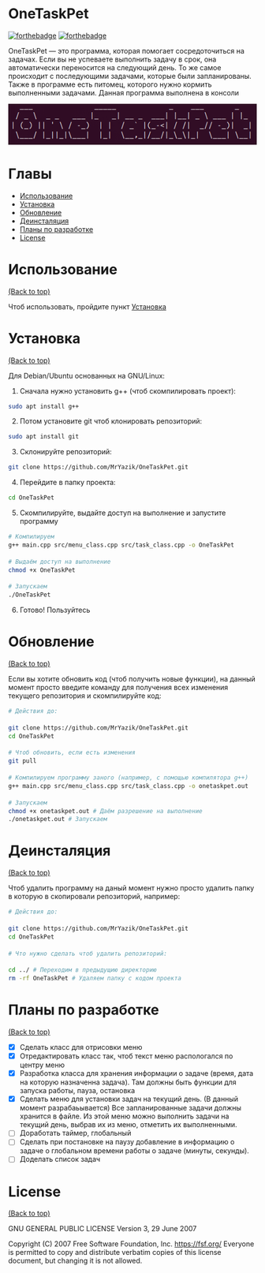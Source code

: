 # OneTaskPet

[![forthebadge](https://forthebadge.com/images/badges/made-with-c-plus-plus.svg)](http://forthebadge.com)
[![forthebadge](http://forthebadge.com/images/badges/built-with-love.svg)](http://forthebadge.com)

OneTaskPet — это программа, которая помогает сосредоточиться на задачах. Если вы не успеваете выполнить задачу в срок, она автоматически переносится на следующий день. То же самое происходит с последующими задачами, которые были запланированы. Также в программе есть питомец, которого нужно кормить выполненными задачами. Данная программа выполнена в консоли
 
  ![name app](readme_contents/png/name_app.png)

# Главы

- [Использование](#использование)
- [Установка](#установка)
- [Обновление](#обновление)
- [Деинсталяция](#деинсталяция)
- [Планы по разработке](#планы-по-разработке)
- [License](#license)

# Использование

[(Back to top)](#главы)

Чтоб использовать, пройдите пункт [Установка](#установка)

# Установка

[(Back to top)](#главы)

Для Debian/Ubuntu основанных на GNU/Linux:

1. Сначала нужно установить g++ (чтоб скомпилировать проект):

```sh
sudo apt install g++
```

2. Потом установите git чтоб клонировать репозиторий:

```sh
sudo apt install git
```

3. Склонируйте репозиторий:

```sh
git clone https://github.com/MrYazik/OneTaskPet.git
```

4. Перейдите в папку проекта:

```sh
cd OneTaskPet
```

5. Скомпилируйте, выдайте доступ на выполнение и запустите программу

```sh
# Компилируем
g++ main.cpp src/menu_class.cpp src/task_class.cpp -o OneTaskPet

# Выдаём доступ на выполнение
chmod +x OneTaskPet

# Запускаем
./OneTaskPet
```

6. Готово! Пользуйтесь

# Обновление

[(Back to top)](#главы)

Если вы хотите обновить код (чтоб получить новые функции), на данный момент просто введите команду для получения всех изменения текущего репозитория и скомпилируйте код: 

```sh
# Действия до:

git clone https://github.com/MrYazik/OneTaskPet.git
cd OneTaskPet

# Чтоб обновить, если есть изменения
git pull

# Компилируем программу заного (например, с помощью компилятора g++)
g++ main.cpp src/menu_class.cpp src/task_class.cpp -o onetaskpet.out

# Запускаем
chmod +x onetaskpet.out # Даём разрешение на выполнение
./onetaskpet.out # Запускаем
```

# Деинсталяция

[(Back to top)](#главы)

Чтоб удалить программу на даный момент нужно просто удалить папку в которую в скопировали репозиторий, например:

```sh
# Действия до:

git clone https://github.com/MrYazik/OneTaskPet.git
cd OneTaskPet

# Что нужно сделать чтоб удалить репозиторий:

cd ../ # Переходим в предыдущию директорию
rm -rf OneTaskPet # Удаляем папку с кодом проекта
```

# Планы по разработке

[(Back to top)](#главы)

- [X] Сделать класс для отрисовки меню
- [X] Отредактировать класс так, чтоб текст меню распологался по центру меню
- [X] Разработка класса для хранения информации о задаче (время, дата на которую назначенна задача). Там должны быть функции для запуска работы, пауза, остановка
- [X] Сделать меню для установки задач на текущий день. (В данный момент разрабаьывается) Все запланированные задачи должны хранится в файле. Из этой меню можно выполнить задачи на текущий день, выбрав их из меню, 
отметить их выполненными.
- [ ] Доработать таймер, глобальный
- [ ] Сделать при постановке на паузу добавление в информацию о задаче о глобальном времени работы о задаче (минуты, секунды).
- [ ] Доделать список задач

# License

[(Back to top)](#главы)

GNU GENERAL PUBLIC LICENSE
Version 3, 29 June 2007

Copyright (C) 2007 Free Software Foundation, Inc. <https://fsf.org/>
Everyone is permitted to copy and distribute verbatim copies
of this license document, but changing it is not allowed.